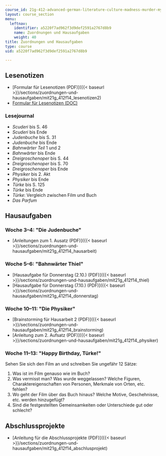 ```yaml
---
course_id: 21g-412-advanced-german-literature-culture-madness-murder-mysteries-fall-2014
layout: course_section
menu:
  leftnav:
    identifier: a5220f7ad962f3d9def2591a2767d8b9
    name: Zuordnungen und Hausaufgaben
    weight: 40
title: Zuordnungen und Hausaufgaben
type: course
uid: a5220f7ad962f3d9def2591a2767d8b9

---
```


Lesenotizen
-----------

*   [Formular für Lesenotizen (PDF)]({{< baseurl >}}/sections/zuordnungen-und-hausaufgaben/mit21g_412f14_lesenotizen2)
*   [Formular für Lesenotizen (DOC)](/coursemedia/21g-412-advanced-german-literature-culture-madness-murder-mysteries-fall-2014/d1d4b38f8d6ad03b169aed9ebd71c8e7_MIT21G_412F14_Wk1_Lese.docx)

### Lesejournal

*   _Scuderi_ bis S. 46
*   _Scuderi_ bis Ende
*   _Judenbuche_ bis S. 31
*   _Judenbuche_ bis Ende
*   _Bahnwärter Teil_ 1 und 2
*   _Bahnwärter_ bis Ende
*   _Dreigroschenoper_ bis S. 44
*   _Dreigroschenoper_ bis S. 70
*   _Dreigroschenoper_ bis Ende
*   _Physiker_ bis 2. Akt
*   _Physiker_ bis Ende
*   _Türke_ bis S. 125
*   _Türke_ bis Ende
*   _Türke_: Vergleich zwischen Film und Buch
*   _Das Parfum_

Hausaufgaben
------------

### Woche 3–4: "Die Judenbuche"

*   [Anleitungen zum 1. Ausatz (PDF)]({{< baseurl >}}/sections/zuordnungen-und-hausaufgaben/mit21g_412f14_hausarbeit)

### Woche 5–6: "Bahnwärter Thiel"

*   [Hausaufgabe für Donnerstag (2.10.) (PDF)]({{< baseurl >}}/sections/zuordnungen-und-hausaufgaben/mit21g_412f14_thiel)
*   [Hausaufgabe für Donnerstag (7.10.) (PDF)]({{< baseurl >}}/sections/zuordnungen-und-hausaufgaben/mit21g_412f14_donnerstag)

### Woche 10–11: "Die Physiker"

*   [Brainstorming für Hausarbeit 2 (PDF)]({{< baseurl >}}/sections/zuordnungen-und-hausaufgaben/mit21g_412f14_brainstorming)
*   [Anleitung zum 2. Aufsatz (PDF)]({{< baseurl >}}/sections/zuordnungen-und-hausaufgaben/mit21g_412f14_physiker)

### Woche 11–13: "Happy Birthday, Türke!"

Sehen Sie sich den Film an und schreiben Sie ungefähr 12 Sätze:

1.  Was ist im Film genauso wie im Buch?
2.  Was vermisst man? Was wurde weggelassen? Welche Figuren, Charaktereigenschaften von Personen, Merkmale von Orten, etc. fehlen?
3.  Wo geht der Film über das Buch hinaus? Welche Motive, Geschehnisse, etc. werden hinzugefügt?
4.  Sind die festgestellten Gemeinsamkeiten oder Unterschiede gut oder schlecht?

Abschlussprojekte
-----------------

*   [Anleitung für die Abschlussprojekte (PDF)]({{< baseurl >}}/sections/zuordnungen-und-hausaufgaben/mit21g_412f14_abschlusprojekt)